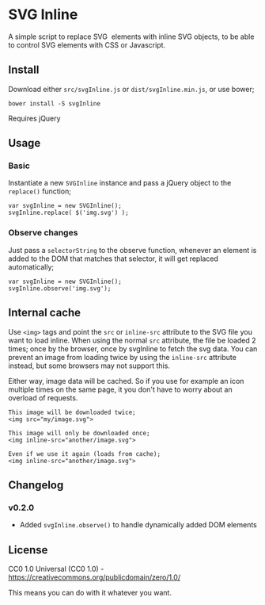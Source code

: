# SVG Inline

A simple script to replace SVG <img> elements with inline SVG objects, to be able
to control SVG elements with CSS or Javascript.

## Install

Download either `src/svgInline.js` or `dist/svgInline.min.js`, or use bower;

```
bower install -S svgInline
```

Requires jQuery

## Usage

### Basic

Instantiate a new `SVGInline` instance and pass a jQuery object to the `replace()` function;

```
var svgInline = new SVGInline();
svgInline.replace( $('img.svg') );
```

### Observe changes

Just pass a `selectorString` to the observe function, whenever an element is added to the DOM that matches that
selector, it will get replaced automatically;

```
var svgInline = new SVGInline();
svgInline.observe('img.svg');
```

## Internal cache 

Use `<img>` tags and point the `src` or `inline-src` attribute to the SVG file you want to load inline. When using
the normal `src` attribute, the file be loaded 2 times; once by the browser, once by svgInline to fetch the svg data.
You can prevent an image from loading twice by using the `inline-src` attribute instead, but some browsers may not 
support this.

Either way, image data will be cached. So if you use for example an icon multiple times on the same page, it you don't
have to worry about an overload of requests.

```
This image will be downloaded twice;
<img src="my/image.svg">

This image will only be downloaded once;
<img inline-src="another/image.svg">

Even if we use it again (loads from cache);
<img inline-src="another/image.svg">
``` 

## Changelog

### v0.2.0
- Added `svgInline.observe()` to handle dynamically added DOM elements

## License

CC0 1.0 Universal (CC0 1.0) - https://creativecommons.org/publicdomain/zero/1.0/

This means you can do with it whatever you want.